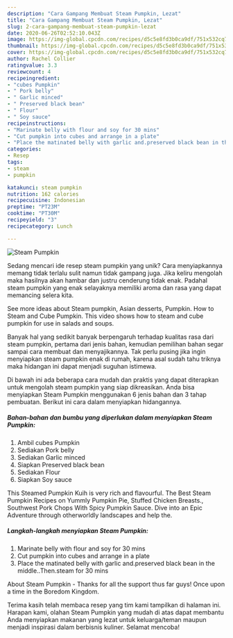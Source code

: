 ```yaml
---
description: "Cara Gampang Membuat Steam Pumpkin, Lezat"
title: "Cara Gampang Membuat Steam Pumpkin, Lezat"
slug: 2-cara-gampang-membuat-steam-pumpkin-lezat
date: 2020-06-26T02:52:10.043Z
image: https://img-global.cpcdn.com/recipes/d5c5e8fd3b0ca9df/751x532cq70/steam-pumpkin-recipe-main-photo.jpg
thumbnail: https://img-global.cpcdn.com/recipes/d5c5e8fd3b0ca9df/751x532cq70/steam-pumpkin-recipe-main-photo.jpg
cover: https://img-global.cpcdn.com/recipes/d5c5e8fd3b0ca9df/751x532cq70/steam-pumpkin-recipe-main-photo.jpg
author: Rachel Collier
ratingvalue: 3.3
reviewcount: 4
recipeingredient:
- "cubes Pumpkin"
- " Pork belly"
- " Garlic minced"
- " Preserved black bean"
- " Flour"
- " Soy sauce"
recipeinstructions:
- "Marinate belly with flour and soy for 30 mins"
- "Cut pumpkin into cubes and arrange in a plate"
- "Place the matinated belly with garlic and.preserved black bean in the middle..Then.steam for 30 mins"
categories:
- Resep
tags:
- steam
- pumpkin

katakunci: steam pumpkin 
nutrition: 162 calories
recipecuisine: Indonesian
preptime: "PT23M"
cooktime: "PT30M"
recipeyield: "3"
recipecategory: Lunch

---
```



![Steam Pumpkin](https://img-global.cpcdn.com/recipes/d5c5e8fd3b0ca9df/751x532cq70/steam-pumpkin-recipe-main-photo.jpg)

Sedang mencari ide resep steam pumpkin yang unik? Cara menyiapkannya memang tidak terlalu sulit namun tidak gampang juga. Jika keliru mengolah maka hasilnya akan hambar dan justru cenderung tidak enak. Padahal steam pumpkin yang enak selayaknya memiliki aroma dan rasa yang dapat memancing selera kita.

See more ideas about Steam pumpkin, Asian desserts, Pumpkin. How to Steam and Cube Pumpkin. This video shows how to steam and cube pumpkin for use in salads and soups.

Banyak hal yang sedikit banyak berpengaruh terhadap kualitas rasa dari steam pumpkin, pertama dari jenis bahan, kemudian pemilihan bahan segar sampai cara membuat dan menyajikannya. Tak perlu pusing jika ingin menyiapkan steam pumpkin enak di rumah, karena asal sudah tahu triknya maka hidangan ini dapat menjadi suguhan istimewa.


Di bawah ini ada beberapa cara mudah dan praktis yang dapat diterapkan untuk mengolah steam pumpkin yang siap dikreasikan. Anda bisa menyiapkan Steam Pumpkin menggunakan 6 jenis bahan dan 3 tahap pembuatan. Berikut ini cara dalam menyiapkan hidangannya.

<!--inarticleads1-->

##### Bahan-bahan dan bumbu yang diperlukan dalam menyiapkan Steam Pumpkin:

1. Ambil cubes Pumpkin
1. Sediakan  Pork belly
1. Sediakan  Garlic minced
1. Siapkan  Preserved black bean
1. Sediakan  Flour
1. Siapkan  Soy sauce


This Steamed Pumpkin Kuih is very rich and flavourful. The Best Steam Pumpkin Recipes on Yummly Pumpkin Pie, Stuffed Chicken Breasts., Southwest Pork Chops With Spicy Pumpkin Sauce. Dive into an Epic Adventure through otherworldly landscapes and help the. 

<!--inarticleads2-->

##### Langkah-langkah menyiapkan Steam Pumpkin:

1. Marinate belly with flour and soy for 30 mins
1. Cut pumpkin into cubes and arrange in a plate
1. Place the matinated belly with garlic and.preserved black bean in the middle..Then.steam for 30 mins


About Steam Pumpkin - Thanks for all the support thus far guys! Once upon a time in the Boredom Kingdom. 

Terima kasih telah membaca resep yang tim kami tampilkan di halaman ini. Harapan kami, olahan Steam Pumpkin yang mudah di atas dapat membantu Anda menyiapkan makanan yang lezat untuk keluarga/teman maupun menjadi inspirasi dalam berbisnis kuliner. Selamat mencoba!
